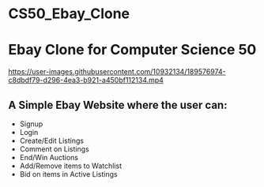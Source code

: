 # CS50_Ebay_Clone
# Ebay Clone for Computer Science 50



https://user-images.githubusercontent.com/10932134/189576974-c8dbdf79-d296-4ea3-b921-a450bf112134.mp4



## A Simple Ebay Website where the user can: 

- Signup 
- Login 
- Create/Edit Listings
- Comment on Listings
- End/Win Auctions
- Add/Remove items to Watchlist
- Bid on items in Active Listings


